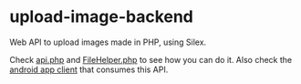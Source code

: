 # upload-image-backend
Web API to upload images made in PHP, using Silex.


Check [api.php](https://github.com/BoldijarPaul/upload-image-backend/blob/master/api.php) and [FileHelper.php](https://github.com/BoldijarPaul/upload-image-backend/blob/master/FileHelper.php) to see how you can do it.
Also check the [android app client](https://github.com/BoldijarPaul/upload-image-android-client) that consumes this API. 

